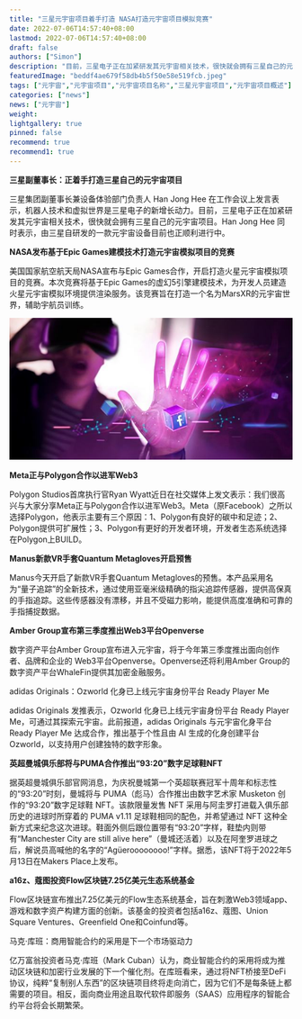 ```yaml
---
title: "三星元宇宙项目着手打造 NASA打造元宇宙项目模拟竞赛"
date: 2022-07-06T14:57:40+08:00
lastmod: 2022-07-06T14:57:40+08:00
draft: false
authors: ["Simon"]
description: "目前，三星电子正在加紧研发其元宇宙相关技术，很快就会拥有三星自己的元宇宙项目。Han Jong Hee 同时表示，由三星自研发的一款元宇宙设备目前也正顺利进行中。"
featuredImage: "beddf4ae679f58db4b5f50e58e519fcb.jpeg"
tags: ["元宇宙","元宇宙项目","元宇宙项目名称","三星元宇宙项目","元宇宙项目概述"]
categories: ["news"]
news: ["元宇宙"]
weight: 
lightgallery: true
pinned: false
recommend: true
recommend1: true
---
```


**三星副董事长：正着手打造三星自己的元宇宙项目**

三星集团副董事长兼设备体验部门负责人 Han Jong Hee 在工作会议上发言表示，机器人技术和虚拟世界是三星电子的新增长动力。目前，三星电子正在加紧研发其元宇宙相关技术，很快就会拥有三星自己的元宇宙项目。Han Jong Hee 同时表示，由三星自研发的一款元宇宙设备目前也正顺利进行中。

**NASA发布基于Epic Games建模技术打造元宇宙模拟项目的竞赛**

美国国家航空航天局NASA宣布与Epic Games合作，开启打造火星元宇宙模拟项目的竞赛。本次竞赛将基于Epic Games的虚幻5引擎建模技术，为开发人员建造火星元宇宙模拟环境提供渲染服务。该竞赛旨在打造一个名为MarsXR的元宇宙世界，辅助宇航员训练。

![配图](beddf4ae679f58db4b5f50e58e519fcb.jpeg)

**Meta正与Polygon合作以进军Web3**

Polygon Studios首席执行官Ryan Wyatt近日在社交媒体上发文表示：我们很高兴与大家分享Meta正与Polygon合作以进军Web3。Meta（原Facebook）之所以选择Polygon，他表示主要有三个原因：1、Polygon有良好的碳中和足迹；2、Polygon提供可扩展性；3、Polygon有更好的开发者环境，开发者生态系统选择在Polygon上BUILD。

**Manus新款VR手套Quantum Metagloves开启预售**

Manus今天开启了新款VR手套Quantum Metagloves的预售。本产品采用名为“量子追踪”的全新技术，通过使用亚毫米级精确的指尖追踪传感器，提供高保真的手指追踪。这些传感器没有漂移，并且不受磁力影响，能提供高度准确和可靠的手指捕捉数据。

**Amber Group宣布第三季度推出Web3平台Openverse**

数字资产平台Amber Group宣布进入元宇宙，将于今年第三季度推出面向创作者、品牌和企业的 Web3平台Openverse。Openverse还将利用Amber Group的数字资产平台WhaleFin提供其加密金融服务。

adidas Originals：Ozworld 化身已上线元宇宙身份平台 Ready Player Me

adidas Originals 发推表示，Ozworld 化身已上线元宇宙身份平台 Ready Player Me，可通过其探索元宇宙。此前报道，adidas Originals 与元宇宙化身平台 Ready Player Me 达成合作，推出基于个性且由 AI 生成的化身创建平台 Ozworld，以支持用户创建独特的数字形象。

**英超曼城俱乐部将与PUMA合作推出“93:20”数字足球鞋NFT**

据英超曼城俱乐部官网消息，为庆祝曼城第一个英超联赛冠军十周年和标志性的“93:20”时刻，曼城将与 PUMA（彪马）合作推出由数字艺术家 Musketon 创作的“93:20”数字足球鞋 NFT。该款限量发售 NFT 采用与阿圭罗打进载入俱乐部历史的进球时所穿着的 PUMA v1.11 足球鞋相同的配色，并希望通过 NFT 这种全新方式来纪念这次进球。鞋面外侧后跟位置带有“93:20”字样，鞋垫内则带有“Manchester City are still alive here”（曼城还活着）以及在阿奎罗进球之后，解说员高喊他的名字的“Agüeroooooooo!”字样。据悉，该NFT将于2022年5月13日在Makers Place上发布。

**a16z、蔻图投资Flow区块链7.25亿美元生态系统基金**

Flow区块链宣布推出7.25亿美元的Flow生态系统基金，旨在刺激Web3领域app、游戏和数字资产构建方面的创新。该基金的投资者包括a16z、蔻图、Union Square Ventures、Greenfield One和Coinfund等。

马克·库班：商用智能合约的采用是下一个市场驱动力

亿万富翁投资者马克·库班（Mark Cuban）认为，商业智能合约的采用将成为推动区块链和加密行业发展的下一个催化剂。在库班看来，通过将NFT桥接至DeFi协议，纯粹“复制别人东西”的区块链项目终将走向消亡，因为它们不是每条链上都需要的项目。相反，面向商业用途且取代软件即服务（SAAS）应用程序的智能合约平台将会长期繁荣。